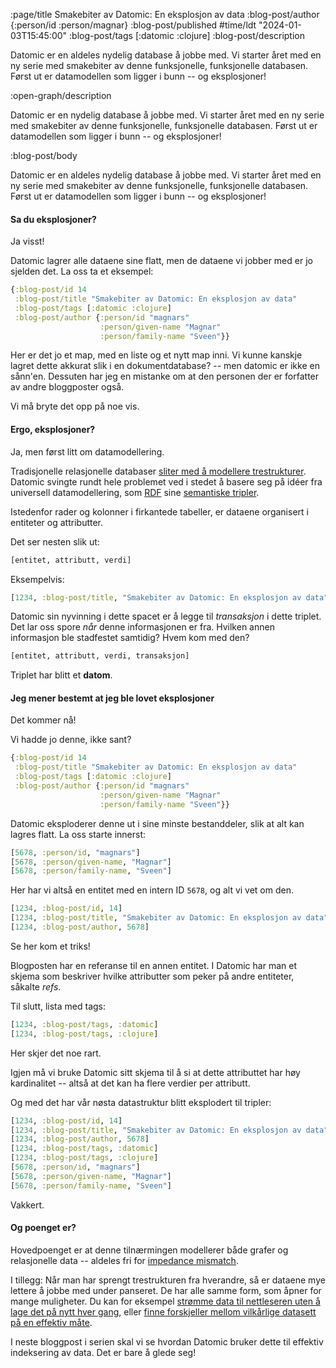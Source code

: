 :page/title Smakebiter av Datomic: En eksplosjon av data
:blog-post/author {:person/id :person/magnar}
:blog-post/published #time/ldt "2024-01-03T15:45:00"
:blog-post/tags [:datomic :clojure]
:blog-post/description

Datomic er en aldeles nydelig database å jobbe med. Vi starter året med en ny
serie med smakebiter av denne funksjonelle, funksjonelle databasen. Først ut er
datamodellen som ligger i bunn -- og eksplosjoner!

:open-graph/description

Datomic er en nydelig database å jobbe med. Vi starter året med en ny
serie med smakebiter av denne funksjonelle, funksjonelle databasen. Først ut er
datamodellen som ligger i bunn -- og eksplosjoner!

:blog-post/body

Datomic er en aldeles nydelig database å jobbe med. Vi starter året med en ny
serie med smakebiter av denne funksjonelle, funksjonelle databasen. Først ut er
datamodellen som ligger i bunn -- og eksplosjoner!

#### Sa du eksplosjoner?

Ja visst!

Datomic lagrer alle dataene sine flatt, men de dataene vi jobber med er jo
sjelden det. La oss ta et eksempel:

```clj
{:blog-post/id 14
 :blog-post/title "Smakebiter av Datomic: En eksplosjon av data"
 :blog-post/tags [:datomic :clojure]
 :blog-post/author {:person/id "magnars"
                    :person/given-name "Magnar"
                    :person/family-name "Sveen"}}
```

Her er det jo et map, med en liste og et nytt map inni. Vi kunne kanskje lagret
dette akkurat slik i en dokumentdatabase? -- men datomic er ikke en sånn'en. Dessuten har
jeg en mistanke om at den personen der er forfatter av andre bloggposter også.

Vi må bryte det opp på noe vis.

#### Ergo, eksplosjoner?

Ja, men først litt om datamodellering.

Tradisjonelle relasjonelle databaser [sliter med å modellere
trestrukturer](https://en.wikipedia.org/wiki/Object–relational_impedance_mismatch).
Datomic svingte rundt hele problemet ved i stedet å basere seg på idéer fra
universell datamodellering, som
[RDF](https://en.wikipedia.org/wiki/Resource_Description_Framework) sine
[semantiske tripler](https://en.wikipedia.org/wiki/Semantic_triple).

Istedenfor rader og kolonner i firkantede tabeller, er dataene organisert i
entiteter og attributter.

Det ser nesten slik ut:

```clj
[entitet, attributt, verdi]
```

Eksempelvis:

```clj
[1234, :blog-post/title, "Smakebiter av Datomic: En eksplosjon av data"]
```

Datomic sin nyvinning i dette spacet er å legge til *transaksjon* i dette
triplet. Det lar oss spore *når* denne informasjonen er fra. Hvilken annen
informasjon ble stadfestet samtidig? Hvem kom med den?

```clj
[entitet, attributt, verdi, transaksjon]
```

Triplet har blitt et **datom**.

#### Jeg mener bestemt at jeg ble lovet eksplosjoner

Det kommer nå!

Vi hadde jo denne, ikke sant?

```clj
{:blog-post/id 14
 :blog-post/title "Smakebiter av Datomic: En eksplosjon av data"
 :blog-post/tags [:datomic :clojure]
 :blog-post/author {:person/id "magnars"
                    :person/given-name "Magnar"
                    :person/family-name "Sveen"}}
```

Datomic eksploderer denne ut i sine minste bestanddeler, slik at alt kan
lagres flatt. La oss starte innerst:

```clj
[5678, :person/id, "magnars"]
[5678, :person/given-name, "Magnar"]
[5678, :person/family-name, "Sveen"]
```

Her har vi altså en entitet med en intern ID `5678`, og alt vi vet om den.

```clj
[1234, :blog-post/id, 14]
[1234, :blog-post/title, "Smakebiter av Datomic: En eksplosjon av data"]
[1234, :blog-post/author, 5678]
```

Se her kom et triks!

Blogposten har en referanse til en annen entitet. I Datomic har man et skjema
som beskriver hvilke attributter som peker på andre entiteter, såkalte *refs*.

Til slutt, lista med tags:

```clj
[1234, :blog-post/tags, :datomic]
[1234, :blog-post/tags, :clojure]
```

Her skjer det noe rart.

Igjen må vi bruke Datomic sitt skjema til å si at dette attributtet har høy
kardinalitet -- altså at det kan ha flere verdier per attributt.

Og med det har vår nøsta datastruktur blitt eksplodert til tripler:

```clj
[1234, :blog-post/id, 14]
[1234, :blog-post/title, "Smakebiter av Datomic: En eksplosjon av data"]
[1234, :blog-post/author, 5678]
[1234, :blog-post/tags, :datomic]
[1234, :blog-post/tags, :clojure]
[5678, :person/id, "magnars"]
[5678, :person/given-name, "Magnar"]
[5678, :person/family-name, "Sveen"]
```

Vakkert.

#### Og poenget er?

Hovedpoenget er at denne tilnærmingen modellerer både grafer og relasjonelle
data -- aldeles fri for [impedance
mismatch](https://en.wikipedia.org/wiki/Object–relational_impedance_mismatch).

I tillegg: Når man har sprengt trestrukturen fra hverandre, så er dataene mye
lettere å jobbe med under panseret. De har alle samme form, som åpner for mange
muligheter. Du kan for eksempel [strømme data til nettleseren uten å lage det på nytt hver
gang](https://vimeo.com/289851906), eller [finne forskjeller mellom vilkårlige
datasett på en effektiv måte](https://github.com/magnars/datoms-differ).

I neste bloggpost i serien skal vi se hvordan Datomic bruker dette til effektiv
indeksering av data. Det er bare å glede seg!
